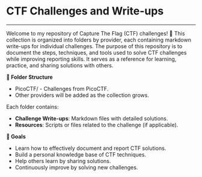 # CTF Challenges and Write-ups
---

Welcome to my repository of Capture The Flag (CTF) challenges! 🎯
This collection is organized into folders by provider, each containing markdown write-ups for individual challenges. 
The purpose of this repository is to document the steps, techniques, and tools used to solve CTF challenges while improving reporting skills. 
It serves as a reference for learning, practice, and sharing solutions with others.


**📁 Folder Structure**
- PicoCTF/ - Challenges from PicoCTF.
- Other providers will be added as the collection grows.


Each folder contains:
- **Challenge Write-ups**: Markdown files with detailed solutions.
- **Resources**: Scripts or files related to the challenge (if applicable).

**🎯 Goals**
- Learn how to effectively document and report CTF solutions.
- Build a personal knowledge base of CTF techniques.
- Help others learn by sharing solutions.
- Continuously improve by solving new challenges.
